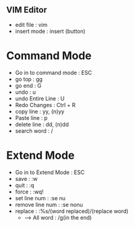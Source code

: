 ## VIM Editor
- edit file               : vim
- insert mode             : insert (button)
# Command Mode
- Go in to command mode   : ESC
- go top                  : gg
- go end                  : G
- undo                    : u
- undo Entire Line        : U
- Redo Changes            : Ctrl + R
- copy line               : yy, (n)yy
- Paste line              : p
- delete line             : dd, (n)dd
- search word             : /
# Extend Mode
- Go in to Extend Mode    : ESC
- save                    : :w
- quit                    : :q
- force                   : :wq!
- set line num            : :se nu
- remove line num         : :se nonu
- replace                 : :%s/(word replaced)/(replace word)
  - --> All word            : /g(in the end)

